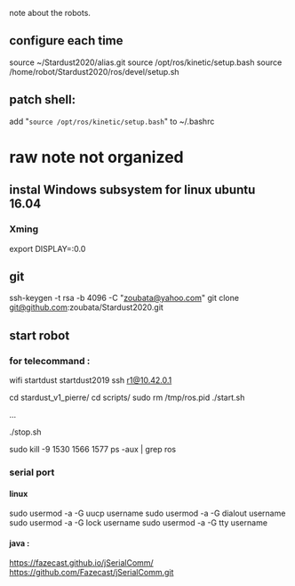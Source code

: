 note about the robots.

## configure each time
source ~/Stardust2020/alias.git
source /opt/ros/kinetic/setup.bash
source /home/robot/Stardust2020/ros/devel/setup.sh

## patch shell:
add "`source /opt/ros/kinetic/setup.bash`" to ~/.bashrc



# raw note not organized

## instal Windows subsystem for linux ubuntu 16.04
### Xming
export DISPLAY=:0.0

###

## git
 ssh-keygen -t rsa -b 4096 -C "zoubata@yahoo.com"
  git clone git@github.com:zoubata/Stardust2020.git
  
  

## start robot

### for telecommand :
wifi startdust startdust2019
ssh r1@10.42.0.1

  cd stardust_v1_pierre/
  cd scripts/
  sudo rm /tmp/ros.pid
  ./start.sh

...

 ./stop.sh
 
 
 
 sudo kill -9 1530 1566 1577
ps -aux | grep ros

### serial port
#### linux
sudo usermod -a -G uucp username
sudo usermod -a -G dialout username
sudo usermod -a -G lock username
sudo usermod -a -G tty username
#### java :
https://fazecast.github.io/jSerialComm/
https://github.com/Fazecast/jSerialComm.git

